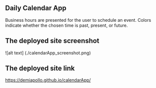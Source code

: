 ## Daily Calendar App

Business hours are presented for the user to schedule an event. Colors indicate whether the chosen time is past, present, or future.

## The deployed site screenshot

![alt text] (./calendarApp_screenshot.png)

## The deployed site link

https://demiapollo.github.io/calendarApp/
